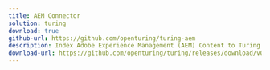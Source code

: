```yaml
---
title: AEM Connector
solution: turing
download: true
github-url: https://github.com/openturing/turing-aem
description: Index Adobe Experience Management (AEM) Content to Turing ES.
download-url: https://github.com/openturing/turing/releases/download/v0.3.9/turing-aem.jar
---
```

